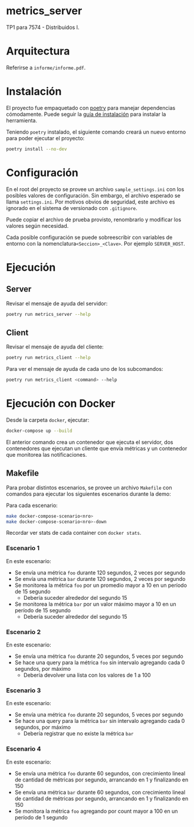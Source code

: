 # metrics_server
TP1 para 7574 - Distribuidos I.

# Arquitectura
Referirse a `informe/informe.pdf`.

# Instalación
El proyecto fue empaquetado con [poetry](https://python-poetry.org/) para manejar dependencias cómodamente. Puede seguir la [guía de instalación](https://python-poetry.org/docs/#installation) para instalar la herramienta.

Teniendo `poetry` instalado, el siguiente comando creará un nuevo entorno para poder ejecutar el proyecto:

```bash
poetry install --no-dev
```

# Configuración
En el root del proyecto se provee un archivo `sample_settings.ini` con los posibles valores de configuración. Sin embargo, el archivo esperado se llama `settings.ini`. Por motivos obvios de seguridad, este archivo es ignorado en el sistema de versionado con `.gitignore`.

Puede copiar el archivo de prueba provisto, renombrarlo y modificar los valores según necesidad.

Cada posible configuración se puede sobreescribir con variables de entorno con la nomenclatura`<Seccion>_<Clave>`. Por ejemplo `SERVER_HOST`.

# Ejecución
## Server
Revisar el mensaje de ayuda del servidor:

```bash
poetry run metrics_server --help
```

## Client
Revisar el mensaje de ayuda del cliente:

```bash
poetry run metrics_client --help
```

Para ver el mensaje de ayuda de cada uno de los subcomandos:

```bash
poetry run metrics_client <command> --help
```

# Ejecución con Docker
Desde la carpeta `docker`, ejecutar:

```bash
docker-compose up --build
```

El anterior comando crea un contenedor que ejecuta el servidor, dos contenedores que ejecutan un cliente que envía métricas y un contenedor que monitorea las notificaciones.

## Makefile
Para probar distintos escenarios, se provee un archivo `Makefile` con comandos para ejecutar los siguientes escenarios durante la demo:

Para cada escenario:
```bash
make docker-compose-scenario<nro>
make docker-compose-scenario<nro>-down
```

Recordar ver stats de cada container con `docker stats`.

### Escenario 1
En este escenario:
- Se envía una métrica `foo` durante 120 segundos, 2 veces por segundo
- Se envía una métrica `bar` durante 120 segundos, 2 veces por segundo
- Se monitorea la métrica `foo` por un promedio mayor a 10 en un período de 15 segundo
	- Debería suceder alrededor del segundo 15
- Se monitorea la métrica `bar` por un valor máximo mayor a 10 en un período de 15 segundo
	- Debería suceder alrededor del segundo 15

### Escenario 2
En este escenario:
- Se envía una métrica `foo` durante 20 segundos, 5 veces por segundo
- Se hace una query para la métrica `foo` sin intervalo agregando cada 0 segundos, por máximo
	- Debería devolver una lista con los valores de 1 a 100

### Escenario 3
En este escenario:
- Se envía una métrica `foo` durante 20 segundos, 5 veces por segundo
- Se hace una query para la métrica `bar` sin intervalo agregando cada 0 segundos, por máximo
	- Debería registrar que no existe la métrica `bar`

### Escenario 4
En este escenario:
- Se envía una métrica `foo` durante 60 segundos, con crecimiento lineal de cantidad de métricas por segundo, arrancando en 1 y finalizando en 150
- Se envía una métrica `bar` durante 60 segundos, con crecimiento lineal de cantidad de métricas por segundo, arrancando en 1 y finalizando en 150
- Se monitora la métrica `foo` agregando por count mayor a 100 en un período de 1 segundo
